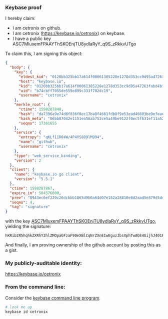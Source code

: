 ### Keybase proof

I hereby claim:

  * I am cetronix on github.
  * I am cetronix (https://keybase.io/cetronix) on keybase.
  * I have a public key ASC7MluxemFPAAYThSKOEnjTU8ydlaRyY_q9S_zRkkvUTgo

To claim this, I am signing this object:

```json
{
  "body": {
    "key": {
      "eldest_kid": "0120bb325bb17a614f00061385228e1278d353cc9d95a47263fabd4bfcd1924bd44e0a",
      "host": "keybase.io",
      "kid": "0120bb325bb17a614f00061385228e1278d353cc9d95a47263fabd4bfcd1924bd44e0a",
      "uid": "b74cbff7055de559e899c333f702dc19",
      "username": "cetronix"
    },
    "merkle_root": {
      "ctime": 1598207848,
      "hash": "da7396a9e74d8f836f0ec17ba8f4661fdb8f9e53ead46603be9efeadea45b7600b5f1c62532604561fbb9b5b9f934ca0d3fe027ed4aa281b60e5936dacf3c93e",
      "hash_meta": "06bb87042e1151ea56ab753ce5a49be9122f0ec5f631ef11a52676ae20c4c2ad",
      "seqno": 17361655
    },
    "service": {
      "entropy": "qKLf11R04W/4P4VS809lM994",
      "name": "github",
      "username": "cetronix"
    },
    "type": "web_service_binding",
    "version": 2
  },
  "client": {
    "name": "keybase.io go client",
    "version": "5.5.1"
  },
  "ctime": 1598207867,
  "expire_in": 504576000,
  "prev": "8943ec6ef229c26dcbbb1865d9b0a64d07e152a28810e8d2aad5e879d5d4c344",
  "seqno": 4,
  "tag": "signature"
}
```

with the key [ASC7MluxemFPAAYThSKOEnjTU8ydlaRyY_q9S_zRkkvUTgo](https://keybase.io/cetronix), yielding the signature:

```
hKRib2R5hqhkZXRhY2hlZMOpaGFzaF90eXBlCqNrZXnEIwEguzJbsXphTwAGE4UijhJ401PMnZWkcmP6vUv80ZJL1E4Kp3BheWxvYWTESpcCBMQgiUPsbvIpwm3Luxhl2bCmTQfhUqKIEOjSqtXoedXUw0TEIOFfKQq8nhXUFSVlM34SAzg97oGVPvUTm7HumYFVhT0WAgHCo3NpZ8RAcpMjqJVkev5R63z1OL95DD/ac9AvvFBOkNgy+VGsfkfbYjHJuOXAwxxl2os92PZ4yXR7SU+R+tFFYy2C5llvAqhzaWdfdHlwZSCkaGFzaIKkdHlwZQildmFsdWXEIA1QjU8U4UZm4MFsLKgyxEt6OZUcWrQH5J5dUX+8eVcDo3RhZ80CAqd2ZXJzaW9uAQ==

```

And finally, I am proving ownership of the github account by posting this as a gist.

### My publicly-auditable identity:

https://keybase.io/cetronix

### From the command line:

Consider the [keybase command line program](https://keybase.io/download).

```bash
# look me up
keybase id cetronix
```
